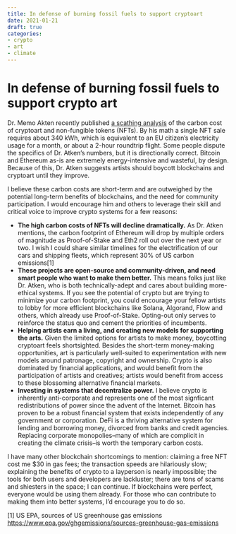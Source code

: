 ```yaml
---
title: In defense of burning fossil fuels to support cryptoart
date: 2021-01-21
draft: true
categories:
- crypto
- art
- climate
---
```


# In defense of burning fossil fuels to support crypto art

Dr. Memo Akten recently published [a scathing analysis](https://memoakten.medium.com/the-unreasonable-ecological-cost-of-cryptoart-2221d3eb2053) of the carbon cost of cryptoart and non-fungible tokens (NFTs). By his math a single NFT sale requires about 340 kWh, which is equivalent to an EU citizen’s electricity usage for a month, or about a 2-hour roundtrip flight. Some people dispute the specifics of Dr. Atken’s numbers, but it is directionally correct. Bitcoin and Ethereum as-is are extremely energy-intensive and wasteful, by design. Because of this, Dr. Atken suggests artists should boycott blockchains and cryptoart until they improve.

I believe these carbon costs are short-term and are outweighed by the potential long-term benefits of blockchains, and the need for community participation. I would encourage him and others to leverage their skill and critical voice to improve crypto systems for a few reasons:

* **The high carbon costs of NFTs will decline dramatically.** As Dr. Atken mentions, the carbon footprint of Ethereum will drop by multiple orders of magnitude as Proof-of-Stake and Eth2 roll out over the next year or two. I wish I could share similar timelines for the electrification of our cars and shipping fleets, which represent 30% of US carbon emissions[1]
* **These projects are open-source and community-driven, and need smart people who want to make them better.** This means folks just like Dr. Atken, who is both technically-adept and cares about building more-ethical systems. If you see the potential of crypto but are trying to minimize your carbon footprint, you could encourage your fellow artists to lobby for more efficient blockchains like Solana, Algorand, Flow and others, which already use Proof-of-Stake. Opting-out only serves to reinforce the status quo and cement the priorities of incumbents.
* **Helping artists earn a living, and creating new models for supporting the arts.** Given the limited options for artists to make money, boycotting cryptoart feels shortsighted. Besides the short-term money-making opportunities, art is particularly well-suited to experimentation with new models around patronage, copyright and ownership. Crypto is also dominated by financial applications, and would benefit from the participation of artists and creatives; artists would benefit from access to these blossoming alternative financial markets.
* **Investing in systems that decentralize power.** I believe crypto is inherently anti-corporate and represents one of the most signficant redistributions of power since the advent of the Internet. Bitcoin has proven to be a robust financial system that exists independently of any government or corporation. DeFi is a thriving alternative system for lending and borrowing money, divorced from banks and credit agencies. Replacing corporate monopolies–many of which are complicit in creating the climate crisis–is worth the temporary carbon costs.

I have many other blockchain shortcomings to mention: claiming a free NFT cost me $30 in gas fees; the transaction speeds are hilariously slow; explaining the benefits of crypto to a layperson is nearly impossible; the tools for both users and developers are lackluster; there are tons of scams and shiesters in the space; I can continue. If blockchains were perfect, everyone would be using them already. For those who can contribute to making them into better systems, I’d encourage you to do so.
 
 [1] US EPA, sources of US greenhouse gas emissions https://www.epa.gov/ghgemissions/sources-greenhouse-gas-emissions



